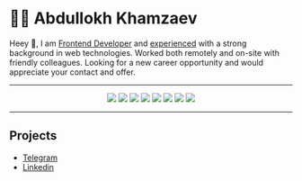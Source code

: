 # 👨‍💻 Abdullokh Khamzaev

Heey 👋, I am [Frontend Developer](https://abdullokh.site) and [experienced](https://abdullokh.site/#experience) with a strong background in web technologies. Worked both remotely and on-site with friendly colleagues. Looking for a new career opportunity and would appreciate your contact and offer.

<hr />

<div align="center">
    <img src="https://img.shields.io/badge/React-20232A?style=for-the-badge&logo=react&logoColor=61DAFB">
    <img src="https://img.shields.io/badge/Vue.js-35495E?style=for-the-badge&logo=vuedotjs&logoColor=4FC08D">
    <img src="https://img.shields.io/badge/JavaScript-323330?style=for-the-badge&logo=javascript&logoColor=F7DF1E">
    <img src="https://img.shields.io/badge/TypeScript-007ACC?style=for-the-badge&logo=typescript&logoColor=white">
    <img src="https://img.shields.io/badge/GIT-E44C30?style=for-the-badge&logo=git&logoColor=white">
    <img src="https://img.shields.io/badge/Bootstrap-563D7C?style=for-the-badge&logo=bootstrap&logoColor=white">
    <img src="https://img.shields.io/badge/HTML5-E34F26?style=for-the-badge&logo=html5&logoColor=white">
    <img src="https://img.shields.io/badge/CSS3-1572B6?style=for-the-badge&logo=css3&logoColor=white">
</div>

<hr />

## Projects

- [Telegram](https://t.me/Abdullokh_dev)
- [Linkedin](https://www.linkedin.com/in/abdullokh-khamzaev)
